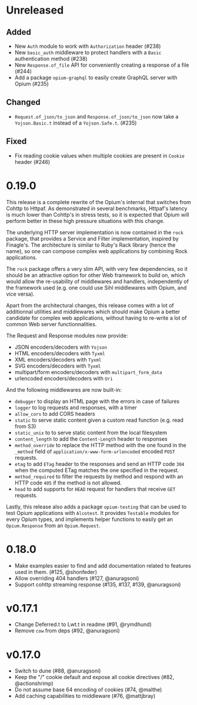 # Unreleased

## Added

- New `Auth` module to work with `Authorization` header (#238)
- New `basic_auth` middleware to protect handlers with a `Basic` authentication method (#238)
- New `Response.of_file` API for conveniently creating a response of a file (#244)
- Add a package `opium-graphql` to easily create GraphQL server with Opium (#235)

## Changed

- `Request.of_json/to_json` and `Response.of_json/to_json` now take a `Yojson.Basic.t` instead of a `Yojson.Safe.t`. (#235)

## Fixed

- Fix reading cookie values when multiple cookies are present in `Cookie` header (#246)

# 0.19.0

This release is a complete rewrite of the Opium's internal that switches from Cohttp to Httpaf.
As demonstrated in several benchmarks, Httpaf's latency is much lower than Cohttp's in stress tests, so it is expected that Opium will perform better in these high pressure situations with this change.

The underlying HTTP server implementation is now contained in the `rock` package, that provides a Service and Filter implementation, inspired by Finagle's. The architecture is similar to Ruby's Rack library (hence the name), so one can compose complex web applications by combining Rock applications.

The `rock` package offers a very slim API, with very few dependencies, so it should be an attractive option for other Web framework to build on, which would allow the re-usability of middlewares and handlers, independently of the framework used (e.g. one could use Sihl middlewares with Opium, and vice versa).

Apart from the architectural changes, this release comes with a lot of additionnal utilities and middlewares which should make Opium a better candidate for complex web applications, without having to re-write a lot of common Web server functionnalities.

The Request and Response modules now provide:

- JSON encoders/decoders with `Yojson`
- HTML encoders/decoders with `Tyxml`
- XML encoders/decoders with `Tyxml`
- SVG encoders/decoders with `Tyxml`
- multipart/form encoders/decoders with `multipart_form_data`
- urlencoded encoders/decoders with `Uri`

And the following middlewares are now built-in:

- `debugger` to display an HTML page with the errors in case of failures
- `logger` to log requests and responses, with a timer
- `allow_cors` to add CORS headers
- `static` to serve static content given a custom read function (e.g. read from S3)
- `static_unix` to to serve static content from the local filesystem
- `content_length` to add the `Content-Length` header to responses
- `method_override` to replace the HTTP method with the one found in the `_method` field of `application/x-www-form-urlencoded` encoded `POST` requests.
- `etag` to add `ETag` header to the responses and send an HTTP code `304` when the computed ETag matches the one specified in the request.
- `method_required` to filter the requests by method and respond with an HTTP code `405` if the method is not allowed.
- `head` to add supports for `HEAD` request for handlers that receive `GET` requests.

Lastly, this release also adds a package `opium-testing` that can be used to test Opium applications with `Alcotest`. It provides `Testable` modules for every Opium types, and implements helper functions to easily get an `Opium.Response` from an `Opium.Request`.

# 0.18.0

* Make examples easier to find and add documentation related to features used in them. (#125, @shonfeder)
* Allow overriding 404 handlers (#127, @anuragsoni)
* Support cohttp streaming response (#135, #137, #139, @anuragsoni)

# v0.17.1

* Change Deferred.t to Lwt.t in readme (#91, @rymdhund)
* Remove `cow` from deps (#92, @anuragsoni)

# v0.17.0

* Switch to dune (#88, @anuragsoni)
* Keep the "/" cookie default and expose all cookie directives (#82, @actionshrimp)
* Do not assume base 64 encoding of cookies (#74, @malthe)
* Add caching capabilities to middleware (#76, @mattjbray)
